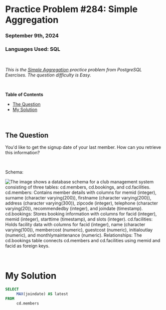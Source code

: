 # **Practice Problem #284: Simple Aggregation**
### September 9th, 2024
### Languages Used: SQL

<br>

*This is the [Simple Aggregation](https://pgexercises.com/questions/basic/agg.html) practice problem from PostgreSQL Exercises. The question difficulty is Easy.*

<br>

**Table of Contents**

-   [The Question](#the-question)
-   [My Solution](#my-solution)
  
<br>

## The Question

You'd like to get the signup date of your last member. How can you retrieve this information?

<br>

Schema:

![The image shows a database schema for a club management system consisting of three tables: cd.members, cd.bookings, and cd.facilities. cd.members: Contains member details with columns for memid (integer), surname (character varying(200)), firstname (character varying(200)), address (character varying(300)), zipcode (integer), telephone (character varying(20)), recommendedby (integer), and joindate (timestamp). cd.bookings: Stores booking information with columns for facid (integer), memid (integer), starttime (timestamp), and slots (integer). cd.facilities: Holds facility data with columns for facid (integer), name (character varying(100)), membercost (numeric), guestcost (numeric), initialoutlay (numeric), and monthlymaintenance (numeric). Relationships: The cd.bookings table connects cd.members and cd.facilities using memid and facid as foreign keys.](https://github.com/LexiPugh/practice-problems/blob/main/figs/pg_schema.png)

<br>

# My Solution

``` SQL
SELECT
     MAX(joindate) AS latest
FROM
     cd.members
```
